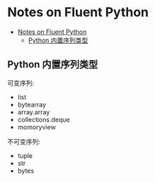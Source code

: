 # Notes on Fluent Python

- [Notes on Fluent Python](#notes-on-fluent-python)
  - [Python 内置序列类型](#python-内置序列类型)

## Python 内置序列类型

可变序列:

- list
- bytearray
- array.array
- collections.deque
- momoryview

不可变序列:

- tuple
- str
- bytes